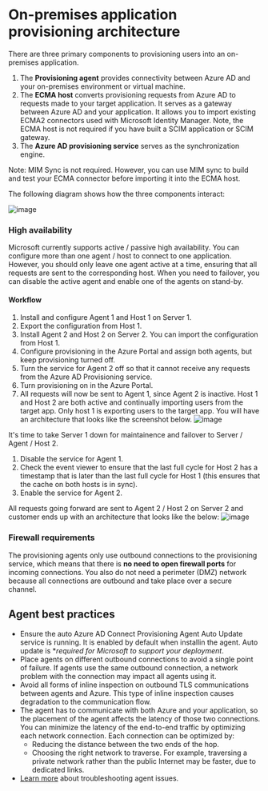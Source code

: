 # On-premises application provisioning architecture

There are three primary components to provisioning users into an on-premises application.

1. The **Provisioning agent** provides connectivity between Azure AD and your on-premises environment or virtual machine.
1. The **ECMA host** converts provisioning requests from Azure AD to requests made to your target application. It serves as a gateway between Azure AD and your application. It allows you to import existing ECMA2 connectors used with Microsoft Identity Manager. Note, the ECMA host is not required if you have built a SCIM application or SCIM gateway.
1. The **Azure AD provisioning service** serves as the synchronization engine.

Note: MIM Sync is not required. However, you can use MIM sync to build and test your ECMA connector before importing it into the ECMA host. 

The following diagram shows how the three components interact:

![image](https://user-images.githubusercontent.com/36525136/111520402-4c5a9580-8715-11eb-94f6-1311b66b900e.png)



### High availability  

Microsoft currently supports active / passive high availability. You can configure more than one agent / host to connect to one application. However, you should only leave one agent active at a time, ensuring that all requests are sent to the corresponding host. When you need to failover, you can disable the active agent and enable one of the agents on stand-by. 

#### Workflow
1. Install and configure Agent 1 and Host 1 on Server 1. 
1. Export the configuration from Host 1.  
1. Install Agent 2 and Host 2 on Server 2. You can import the configuration from Host 1. 
1. Configure provisioning in the Azure Portal and assign both agents, but keep provisioning turned off.  
1. Turn the service for Agent 2 off so that it cannot receive any requests from the Azure AD Provisioning service. 
1. Turn provisioning on in the Azure Portal. 
2. All requests will now be sent to Agent 1, since Agent 2 is inactive. Host 1 and Host 2 are both active and continually importing users from the target app. Only host 1 is exporting users to the target app. You will have an architecture that looks like the screenshot below. 
![image](https://user-images.githubusercontent.com/36525136/115931557-52047300-a459-11eb-9899-e3f8161d0362.png)

It's time to take Server 1 down for maintainence and failover to Server / Agent / Host 2.   
1. Disable the service for Agent 1.   
1. Check the event viewer to ensure that the last full cycle for Host 2 has a timestamp that is later than the last full cycle for Host 1 (this ensures that the cache on both hosts is in sync).  
1. Enable the service for Agent 2. 

All requests going forward are sent to Agent 2 / Host 2 on Server 2 and customer ends up with an architecture that looks like the below: 
![image](https://user-images.githubusercontent.com/36525136/115932225-8462a000-a45a-11eb-8369-f72209802ad9.png)



### Firewall requirements

The provisioning agents only use outbound connections to the provisioning service, which means that there is **no need to open firewall ports** for incoming connections. You also do not need a perimeter (DMZ) network because all connections are outbound and take place over a secure channel. 

## Agent best practices

- Ensure the auto Azure AD Connect Provisioning Agent Auto Update service is running. It is enabled by default when installin the agent. Auto update is **required for Microsoft to support your deployment*. 
- Place agents on different outbound connections to avoid a single point of failure. If agents use the same outbound connection, a network problem with the connection may impact all agents using it. 
- Avoid all forms of inline inspection on outbound TLS communications between agents and Azure. This type of inline inspection causes degradation to the communication flow.  
- The agent has to communicate with both Azure and your application, so the placement of the agent affects the latency of those two connections.  You can minimize the latency of the end-to-end traffic by optimizing each network connection. Each connection can be optimized by: 
  - Reducing the distance between the two ends of the hop. 
  - Choosing the right network to traverse. For example, traversing a private network rather than the public Internet may be faster, due to dedicated links. 
 - [Learn more](https://github.com/ArvindHarinder1/PrivatePreviewDocs/blob/main/Troubleshooting.md) about troubleshooting agent issues. 
